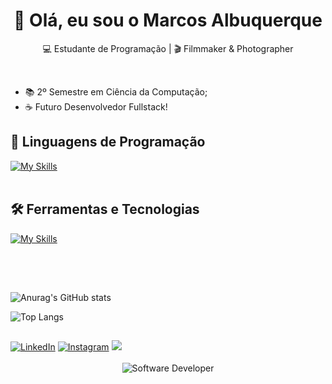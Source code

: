 
<h1 align="center">👋 Olá, eu sou o Marcos Albuquerque</h1>

<p align="center">
  💻 Estudante de Programação | 🎬 Filmmaker & Photographer
</p><br>

- 📚 2º Semestre em Ciência da Computação;
- ☕ Futuro Desenvolvedor Fullstack!

## 🚀 Linguagens de Programação
[![My Skills](https://skillicons.dev/icons?i=java,c)](https://skillicons.dev)<br><br>

## 🛠️ Ferramentas e Tecnologias
[![My Skills](https://skillicons.dev/icons?i=vscode,eclipse,idea,spring,git,github,ae,ps,pr,figma)](https://skillicons.dev)<br><br>

##
<br>

![Anurag's GitHub stats](https://github-readme-stats.vercel.app/api?username=marcosalbuquerque&show_icons=true&theme=radical)

![Top Langs](https://github-readme-stats.vercel.app/api/top-langs/?username=marcosalbuquerque&layout=compact&theme=radical)

##
<div> 
<a href="https://linkedin.com/in/marcosalbuquerque-dev" target="_blank"><img src="https://img.shields.io/badge/LinkedIn-0077B5?style=for-the-badge&logo=linkedin&logoColor=white" alt="LinkedIn"></a>
<a href="https://www.instagram.com/g.marcolas_/" target="_blank">  <img src="https://img.shields.io/badge/Instagram-E4405F?style=for-the-badge&logo=instagram&logoColor=white" alt="Instagram"></a>
<a href = "mailto:marcosg.as2232@gmail.com"><img src="https://img.shields.io/badge/-Gmail-%23333?style=for-the-badge&logo=gmail&logoColor=white" target="_blank"></a>
</div><br>


<div align="center">
  <img src="https://user-images.githubusercontent.com/74038190/225813708-98b745f2-7d22-48cf-9150-083f1b00d6c9.gif" alt="Software Developer">
</div>
